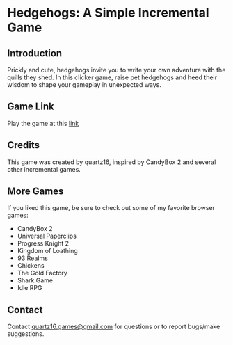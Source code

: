 # Hedgehogs: A Simple Incremental Game

## Introduction
Prickly and cute, hedgehogs invite you to write your own adventure with the quills they shed. In this clicker game, raise pet hedgehogs and heed their wisdom to shape your gameplay in unexpected ways.

## Game Link
Play the game at this [link](https://quartz16.github.io/hedgehogs)

## Credits
This game was created by quartz16, inspired by CandyBox 2 and several other incremental games.

## More Games
If you liked this game, be sure to check out some of my favorite browser games:
- CandyBox 2
- Universal Paperclips
- Progress Knight 2
- Kingdom of Loathing
- 93 Realms
- Chickens
- The Gold Factory
- Shark Game
- Idle RPG

## Contact
Contact quartz16.games@gmail.com for questions or to report bugs/make suggestions.
